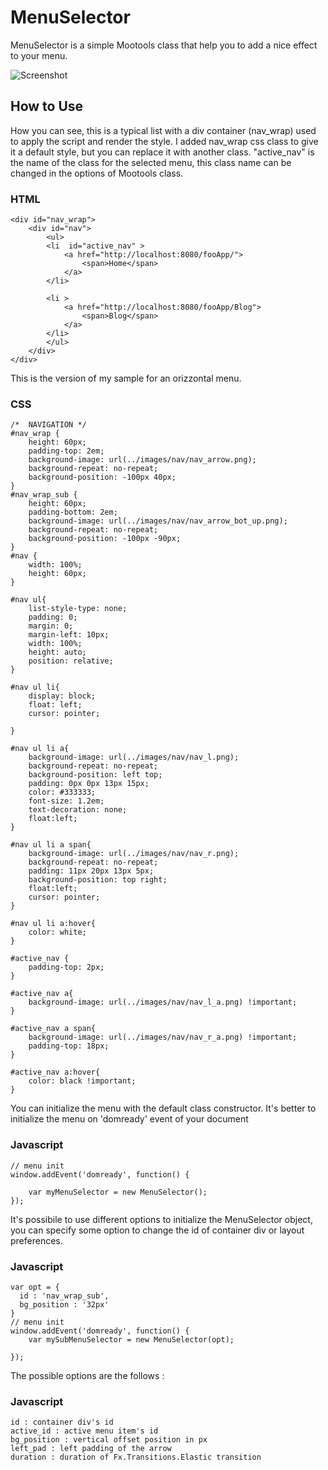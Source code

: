 MenuSelector
===========

MenuSelector is a simple Mootools class that help you to add a nice effect to your menu.

![Screenshot](http://franziale.netsons.org/MenuSelector/screen.png)

How to Use
----------

How you can see, this is a typical list with a div container (nav_wrap) used to apply the script and render the style. I added nav_wrap css class to give it a default style, but you can replace it with another class.
"active_nav" is the name of the class for the selected menu, this class name can be changed in the options of Mootools class. 

### HTML
	<div id="nav_wrap"> 
		<div id="nav"> 
			<ul> 
			<li  id="active_nav" > 
				<a href="http://localhost:8080/fooApp/"> 
					<span>Home</span> 
				</a> 
			</li>  
		
			<li > 
				<a href="http://localhost:8080/fooApp/Blog"> 
					<span>Blog</span> 
				</a> 
			</li>  
			</ul> 
		</div> 
	</div> 

This is the version of my sample for an orizzontal menu.

### CSS
	/*  NAVIGATION */
	#nav_wrap {
		height: 60px; 
		padding-top: 2em;
		background-image: url(../images/nav/nav_arrow.png); 
		background-repeat: no-repeat;
		background-position: -100px 40px;
	}
	#nav_wrap_sub {
		height: 60px; 
		padding-bottom: 2em;
		background-image: url(../images/nav/nav_arrow_bot_up.png); 
		background-repeat: no-repeat;
		background-position: -100px -90px;
	}
	#nav {
		width: 100%;
		height: 60px;
	}
	
	#nav ul{
		list-style-type: none;
		padding: 0;
		margin: 0;
		margin-left: 10px;
		width: 100%;
		height: auto;
		position: relative;
	}
		
	#nav ul li{
		display: block;
		float: left;
		cursor: pointer;
		
	}
			
	#nav ul li a{
		background-image: url(../images/nav/nav_l.png); 
		background-repeat: no-repeat;
		background-position: left top;
		padding: 0px 0px 13px 15px;
		color: #333333;
		font-size: 1.2em;
		text-decoration: none;
		float:left;
	}
				
	#nav ul li a span{
		background-image: url(../images/nav/nav_r.png); 
		background-repeat: no-repeat;
		padding: 11px 20px 13px 5px;
		background-position: top right;
		float:left;
		cursor: pointer;
	}
				
	#nav ul li a:hover{
		color: white;
	}
						
	#active_nav {
		padding-top: 2px;
	}
	
	#active_nav a{ 
		background-image: url(../images/nav/nav_l_a.png) !important;	 							
	}
	
	#active_nav a span{
		background-image: url(../images/nav/nav_r_a.png) !important; 
		padding-top: 18px;
	}
						
	#active_nav a:hover{
		color: black !important;
	}

You can initialize the menu with the default class constructor. It's better to initialize the menu on 'domready' event of your document

### Javascript
	// menu init
	window.addEvent('domready', function() {
		
		var myMenuSelector = new MenuSelector();
	});
	
It's possibile to use different options to initialize the MenuSelector object, you can specify some option to change the id of container div or layout preferences.

### Javascript

	var opt = { 
	  id : 'nav_wrap_sub',
	  bg_position : '32px'
	}
	// menu init
	window.addEvent('domready', function() {
		var mySubMenuSelector = new MenuSelector(opt);
		
	});	

The possible options are the follows :

### Javascript
	id : container div's id
	active_id : active menu item's id
	bg_position : vertical offset position in px 
	left_pad : left padding of the arrow
	duration : duration of Fx.Transitions.Elastic transition
